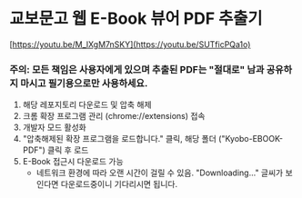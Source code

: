 # 교보문고 웹 E-Book 뷰어 PDF 추출기

[https://youtu.be/M_lXgM7nSKY](https://youtu.be/SUTficPQa1o)

### 주의: 모든 책임은 사용자에게 있으며 추출된 PDF는 **"절대로"** 남과 공유하지 마시고 필기용으로만 사용하세요.

1. 해당 레포지토리 다운로드 및 압축 해제
2. 크롬 확장 프로그램 관리 (chrome://extensions) 접속
3. 개발자 모드 활성화
4. "압축해제된 확장 프로그램을 로드합니다." 클릭, 해당 폴더 ("Kyobo-EBOOK-PDF") 클릭 후 로드
5. E-Book 접근시 다운로드 가능
   - 네트워크 환경에 따라 오랜 시간이 걸릴 수 있음. "Downloading..." 글씨가 보인다면 다운로드중이니 기다리시면 됩니다.
